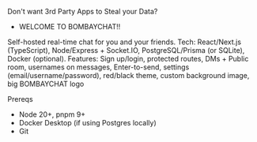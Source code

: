 Don't want 3rd Party Apps to Steal your Data?

 - WELCOME TO BOMBAYCHAT!!

Self-hosted real-time chat for you and your friends.
Tech: React/Next.js (TypeScript), Node/Express + Socket.IO, PostgreSQL/Prisma (or SQLite), Docker (optional).
Features: Sign up/login, protected routes, DMs + Public room, usernames on messages, Enter-to-send, settings (email/username/password), red/black theme, custom background image, big BOMBAYCHAT logo


Prereqs
- Node 20+, pnpm 9+
- Docker Desktop (if using Postgres locally)
- Git

